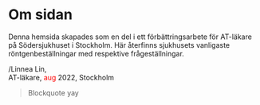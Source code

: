 # Om sidan

Denna hemsida skapades som en del i ett förbättringsarbete för AT-läkare på Södersjukhuset i Stockholm. Här återfinns sjukhusets vanligaste röntgenbeställningar med respektive frågeställningar. 


/Linnea Lin, 
<br>AT-läkare, <span style="color: red">aug</span> 2022, Stockholm

> Blockquote yay